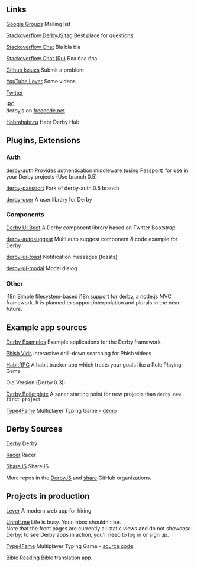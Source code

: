 ## Links

[Google Groups](https://groups.google.com/group/derbyjs)
Mailing list

[Stackoverflow DerbyJS tag](http://stackoverflow.com/questions/tagged/derbyjs)
Best place for questions

[Stackoverflow Chat](http://chat.stackoverflow.com/rooms/41933/derbyjs)
Bla bla bla

[Stackoverflow Chat (Ru)](http://chat.stackoverflow.com/rooms/41934/derbyjs-ru)
Бла бла бла

[Github Issues](https://github.com/derbyjs/derby/issues)
Submit a problem

[YouTube Lever](https://www.youtube.com/user/LeverApp)
Some videos

[Twitter](https://twitter.com/derbyjs)

IRC  
derbyjs on [freenode.net](http://freenode.net)

[Habrahabr.ru](http://habrahabr.ru/hub/derbyjs/)
Habr Derby Hub

## Plugins, Extensions

### Auth

[derby-auth](https://github.com/lefnire/derby-auth/tree/0.5)
Provides authentication middleware (using Passport) for use in your Derby projects (Use branch 0.5)

[derby-passport](https://github.com/Exegra/derby-passport)
Fork of derby-auth 0.5 branch

[derby-user](https://npmjs.org/package/derby-user)
A user library for Derby

### Components

[Derby UI Boot](https://github.com/codeparty/derby-ui-boot)
A Derby component library based on Twitter Bootstrap

[derby-autosuggest](https://github.com/1N50MN14/derby-autosuggest)
Multi auto suggest component & code example for Derby

[derby-ui-toast](https://github.com/ile/derby-ui-toast)
Notification messages (toasts)

[derby-ui-modal](https://github.com/ile/derby-ui-modal)
Modal dialog

### Other

[i18n](https://github.com/jamesknelson/derby-i18n)
Simple filesystem-based i18n support for derby, a node.js MVC framework. It is planned to support interpolation and plurals in the near future.


## Example app sources

[Derby Examples](https://github.com/codeparty/derby-examples)
Example applications for the Derby framework

[Phish Vids](https://github.com/switz/phishvids)
Interactive drill-down searching for Phish videos

[HabitRPG](https://github.com/HabitRPG/habitrpg/tree/challenges-and-0.5)
A habit tracker app which treats your goals like a Role Playing Game

Old Version (Derby 0.3):

[Derby Boilerplate](https://github.com/switz/derby-boilerplate)
A saner starting point for new projects than `derby new first-project`

[Type4Fame](https://github.com/cray0000/type4fame)
Multiplayer Typing Game - [demo](http://type4fame.com/)


## Derby Sources

[Derby](https://github.com/codeparty/derby)
Derby

[Racer](https://github.com/codeparty/racer)
Racer

[ShareJS](https://github.com/share/ShareJS)
ShareJS

More repos in the [DerbyJS](https://github.com/derbyjs) and [share](https://github.com/share) GitHub organizations.


## Projects in production

[Lever](https://lever.co/)
A modern web app for hiring

[Unroll.me](https://unroll.me)
Life is busy. Your inbox shouldn't be.  
Note that the front pages are currently all static views and do not showcase Derby; to see Derby apps in 
action, you'll need to log in or sign up.

[Type4Fame](http://type4fame.com/)
Multiplayer Typing Game - [source code](https://github.com/cray0000/type4fame)

[Bible Reading](http://bibliaolvaso.hu/ujforditas/1moz/1)
Bible translation app.




